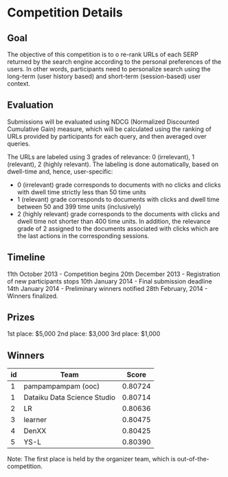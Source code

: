 # Competition Details

## Goal

The objective of this competition is to o re-rank URLs of each SERP returned by the search engine according to the personal preferences of the users. In other words, participants need to personalize search using the long-term (user history based) and short-term (session-based) user context.

## Evaluation

Submissions will be evaluated using NDCG (Normalized Discounted Cumulative Gain) measure, which will be calculated using the ranking of URLs provided by participants for each query, and then averaged over queries.

The URLs are labeled using 3 grades of relevance: 0 (irrelevant), 1 (relevant), 2 (highly relevant). The labeling is done automatically, based on dwell-time and, hence, user-specific:

- 0 (irrelevant) grade corresponds to documents with no clicks and clicks with dwell time strictly less than 50 time units
- 1 (relevant) grade corresponds to documents with clicks and dwell time between 50 and 399 time units (inclusively)
- 2 (highly relevant) grade corresponds to the documents with clicks and dwell time not shorter than 400 time units. In addition, the relevance grade of 2 assigned to the documents associated with clicks which are the last actions in the corresponding sessions.

## Timeline

11th October 2013 - Competition begins
20th December 2013 - Registration of new participants stops
10th January 2014 - Final submission deadline
14th January 2014 - Preliminary winners notified
28th February, 2014 - Winners finalized.

## Prizes

1st place: $5,000
2nd place: $3,000
3rd place: $1,000

## Winners

| id  | Team                        |  Score  |
| --- | --------------------------- | :-----: |
| 1   | pampampampam (ooc)          | 0.80724 |
| 1   | Dataiku Data Science Studio | 0.80714 |
| 2   | LR                          | 0.80636 |
| 3   | learner                     | 0.80475 |
| 4   | DenXX                       | 0.80425 |
| 5   | YS-L                        | 0.80390 |

Note: The first place is held by the organizer team, which is out-of-the-competition.
